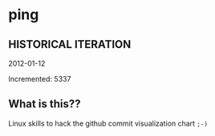 # ping

## HISTORICAL ITERATION
2012-01-12

Incremented: 5337

## What is this?? 
Linux skills to hack the github commit visualization chart `;-)`
